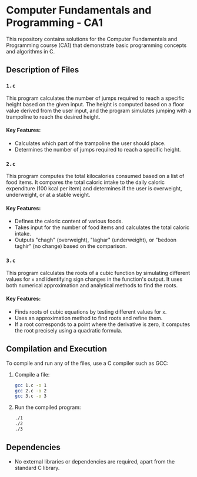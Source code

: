 # Computer Fundamentals and Programming - CA1

This repository contains solutions for the Computer Fundamentals and Programming course (CA1) that demonstrate basic programming concepts and algorithms in C.

## Description of Files

### `1.c`
This program calculates the number of jumps required to reach a specific height based on the given input. The height is computed based on a floor value derived from the user input, and the program simulates jumping with a trampoline to reach the desired height.

#### Key Features:
- Calculates which part of the trampoline the user should place.
- Determines the number of jumps required to reach a specific height.

### `2.c`
This program computes the total kilocalories consumed based on a list of food items. It compares the total caloric intake to the daily caloric expenditure (100 kcal per item) and determines if the user is overweight, underweight, or at a stable weight.

#### Key Features:
- Defines the caloric content of various foods.
- Takes input for the number of food items and calculates the total caloric intake.
- Outputs "chagh" (overweight), "laghar" (underweight), or "bedoon taghir" (no change) based on the comparison.

### `3.c`
This program calculates the roots of a cubic function by simulating different values for `x` and identifying sign changes in the function's output. It uses both numerical approximation and analytical methods to find the roots.

#### Key Features:
- Finds roots of cubic equations by testing different values for `x`.
- Uses an approximation method to find roots and refine them.
- If a root corresponds to a point where the derivative is zero, it computes the root precisely using a quadratic formula.

## Compilation and Execution

To compile and run any of the files, use a C compiler such as GCC:

1. Compile a file:

    ```bash
    gcc 1.c -o 1
    gcc 2.c -o 2
    gcc 3.c -o 3
    ```

2. Run the compiled program:

    ```bash
    ./1
    ./2
    ./3
    ```

## Dependencies

- No external libraries or dependencies are required, apart from the standard C library.
